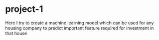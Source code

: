 # project-1
Here I try to create a machine learning model which can be used for any housing company to predict important feature required for investment in that house
